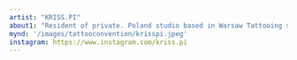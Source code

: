 ```yaml
---
artist: "KRISS.PI"
about1: "Resident of private. Poland studio based in Warsaw Tattooing sine 9 years, specialization: backpiece composer, funny fine lines, single needle, black & colors, freehand, psychedelic machines."
mynd: '/images/tattooconvention/krisspi.jpeg'
instagram: https://www.instagram.com/kriss.pi
---
```

